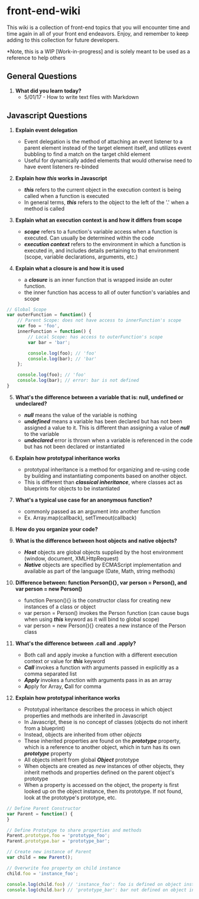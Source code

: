 # front-end-wiki

This wiki is a collection of front-end topics that you will encounter time and time again in all of your front end endeavors. Enjoy, and remember to keep adding to this collection for future developers.

*Note, this is a WIP [Work-in-progress] and is solely meant to be used as a reference to help others

## General Questions

1. **What did you learn today?**
    * 5/01/17 - How to write text files with Markdown


## Javascript Questions

1. **Explain event delegation**
    * Event delegation is the method of attaching an event listener to a parent element instead of the target element itself, and utilizes event bubbling to find a match on the target child element
    * Useful for dynamically added elements that would otherwise need to have event listeners re-binded
    
2. **Explain how *this* works in Javascript**
    * ***this*** refers to the current object in the execution context is being called when a function is executed
    * In general terms, ***this*** refers to the object to the left of the '.' when a method is called

3. **Explain what an execution context is and how it differs from scope**
    * ***scope*** refers to a function's variable access when a function is executed. Can usually be determined within the code
    * ***execution context*** refers to the environment in which a function is executed in, and includes details pertaining to that environment (scope, variable declarations, arguments, etc.)

4. **Explain what a closure is and how it is used**
	* a ***closure*** is an inner function that is wrapped inside an outer function.
	* the inner function has access to all of outer function's variables and scope

```javascript
// Global Scope
var outerFunction = function() {
	// Parent Scope: does not have access to innerFunction's scope
	var foo = 'foo',
	innerFunction = function() {
		// Local Scope: has access to outerFunction's scope
		var bar = 'bar';

		console.log(foo); // 'foo'
		console.log(bar); // 'bar'
	};

	console.log(foo); // 'foo'
	console.log(bar); // error: bar is not defined
}
```

5. **What's the difference between a variable that is: null, undefined or undeclared?**
	* ***null*** means the value of the variable is nothing
	* ***undefined*** means a variable has been declared but has not been assigned a value to it. This is different than assigning a value of ***null*** to the variable
	* ***undeclared*** error is thrown when a variable is referenced in the code but has not been declared or instantiated

6. **Explain how prototypal inheritance works**
	* prototypal inheritance is a method for organizing and re-using code by building and instantiating components based on another object.
	* This is different than ***classical inheritance***, where classes act as blueprints for objects to be instantiated

7. **What's a typical use case for an anonymous function?**
	* commonly passed as an argument into another function
	* Ex. Array.map(callback), setTimeout(callback)

8. **How do you organize your code?**

9. **What is the difference between host objects and native objects?**
	* ***Host*** objects are global objects supplied by the host environment (window, document, XMLHttpRequest)
	* ***Native*** objects are specified by ECMAScript implementation and available as part of the language (Date, Math, string methods)

10. **Difference between: function Person(){}, var person = Person(), and var person = new Person()**
	* function Person(){} is the constructor class for creating new instances of a class or object
	* var person = Person() invokes the Person function (can cause bugs when using ***this*** keyword as it will bind to global scope)
	* var person = new Person(){} creates a new instance of the Person class

11. **What's the difference between .call and .apply?**
	* Both call and apply invoke a function with a different execution context or value for ***this*** keyword
	* ***Call*** invokes a function with arguments passed in explicitly as a comma separated list
	* ***Apply*** invokes a function with arguments pass in as an array
	* **A**pply for Array, **C**all for comma

12. **Explain how prototypal inheritance works**
	* Prototypal inheritance describes the process in which object properties and methods are inherited in Javascript
	* In Javascript, these is no concept of classes (objects do not inherit from a blueprint)
	* Instead, objects are inherited from other *objects*
	* These inherited properties are found on the *__prototype__* property, which is a reference to another object, which in turn has its own *__prototype__* property
	* All objects inherit from global ***Object*** prototype
	* When objects are created as *new* instances of other objects, they inherit methods and properties defined on the parent object's prototype
	* When a property is accessed on the object, the property is first looked up on the object instance, then its prototype. If not found, look at the prototype's prototype, etc.

```javascript
// Define Parent Constructor 
var Parent = function() {
}

// Define Prototype to share properties and methods
Parent.prototype.foo = 'prototype_foo';
Parent.prototype.bar = 'prototype_bar';

// Create new instance of Parent
var child = new Parent();

// Overwrite foo property on child instance
child.foo = 'instance_foo';

console.log(child.foo) // 'instance_foo': foo is defined on object instance
console.log(child.bar) // 'prototype_bar': bar not defined on object instance, so we look at prototype of child for bar property, which is found on Parent.prototype
``` 




